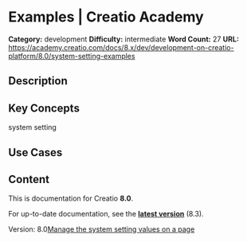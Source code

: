 # Examples | Creatio Academy

**Category:** development **Difficulty:** intermediate **Word Count:** 27
**URL:**
https://academy.creatio.com/docs/8.x/dev/development-on-creatio-platform/8.0/system-setting-examples

## Description

## Key Concepts

system setting

## Use Cases

## Content

This is documentation for Creatio **8.0**.

For up-to-date documentation, see the
**[latest version](/docs/8.x/dev/development-on-creatio-platform/system-setting-examples)**
(8.3).

Version:
8.0[Manage the system setting values on a page](/docs/8.x/dev/development-on-creatio-platform/8.0/platform-customization/freedom-ui/system-setting/examples/manage-the-system-setting-values)

